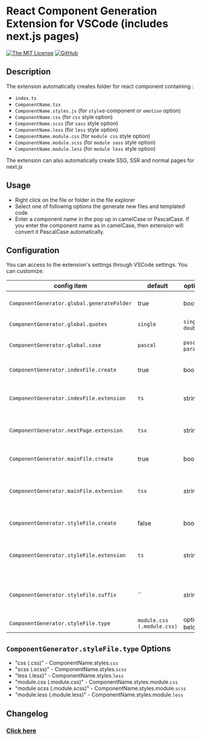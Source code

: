 # React Component Generation Extension for VSCode (includes next.js pages)

[![The MIT License](https://flat.badgen.net/badge/license/MIT/orange)](http://opensource.org/licenses/MIT)
[![GitHub](https://flat.badgen.net/github/release/EezyQuote/vscode-component-generator)](https://github.com/EezyQuote/vscode-component-generator/releases)

## Description

The extension automatically creates folder for react component containing :

- `index.ts`
- `ComponentName.tsx`
- `ComponentName.styles.js` (for `styled`-component or `emotion` option)
- `ComponentName.css` (for `css` style option)
- `ComponentName.scss` (for `sass` style option)
- `ComponentName.less` (for `less` style option)
- `ComponentName.module.css` (for `module css` style option)
- `ComponentName.module.scss` (for `module sass` style option)
- `ComponentName.module.less` (for `module less` style option)

The extension can also automatically create SSG, SSR and normal pages for next.js

<!-- ## Installation

Install through VS Code extensions. Search for `VSCode React Component Generator`

[Visual Studio Code Market Place: VSCode React Component Generator](https://marketplace.visualstudio.com/items?itemName=eezyquote.vscode-react-component-generator)

Can also be installed in VS Code: Launch VS Code Quick Open (Ctrl+P), paste the following command, and press enter.

```bash
ext install eezyquote.vscode-react-component-generator
``` -->

## Usage

- Right click on the file or folder in the file explorer
- Select one of following options the generate new files and templated code
- Enter a component name in the pop up in camelCase or PascalCase. If you enter the component name as in camelCase, then extension will convert it PascalCase automatically.

## Configuration

You can access to the extension's settings through VSCode settings. You can customize:

| config item                                | default                    | options            | description                                                                                          |
| ------------------------------------------ | -------------------------- | ------------------ | ---------------------------------------------------------------------------------------------------- |
| `ComponentGenerator.global.generateFolder` | true                       | boolean            | Generate or not separate folder for newly created component                                          |
| `ComponentGenerator.global.quotes`         | `single`                   | `single`, `double` | Controls the quotes for the imports in the files.                                                    |
| `ComponentGenerator.global.case`           | `pascal`                   | `pascal`, `param`  | Controls the casing that the files should be generated in.                                           |
| `ComponentGenerator.indexFile.create`      | true                       | boolean            | Whether to generate component's index file or not.                                                   |
| `ComponentGenerator.indexFile.extension`   | `ts`                       | string             | The extension of generated component index file. e.g.: index.(`extension`)                           |
| `ComponentGenerator.nextPage.extension`    | `tsx`                      | string             | The extension of generated nextjs page file. e.g.: my-page.tsx(`extension`)                          |
| `ComponentGenerator.mainFile.create`       | true                       | boolean            | Whether to generate component's main file or not.                                                    |
| `ComponentGenerator.mainFile.extension`    | `tsx`                      | string             | The extension of generated component file. e.g.: ComponentName.(`extension`)                         |
| `ComponentGenerator.styleFile.create`      | false                      | boolean            | Whether to generate component's stylesheet file or not.                                              |
| `ComponentGenerator.styleFile.extension`   | `ts`                       | string             | The extension of generated stylesheet file. e.g.: ComponentName.styles.(`extension`)                 |
| `ComponentGenerator.styleFile.suffix`      | ``                         | string             | The suffix to add to the end of the stylesheet filename. Default: ComponentName`.styles`.(extension) |
| `ComponentGenerator.styleFile.type`        | `module.css (.module.css)` | options below      | The type of stylesheet file to create                                                                |

## `ComponentGenerator.styleFile.type` Options

- "css (.css)" - ComponentName.styles.`css`
- "scss (.scss)" - ComponentName.styles.`scss`
- "less (.less)" - ComponentName.styles.`less`
- "module.css (.module.css)" - ComponentName.styles.module.`css`
- "module.scss (.module.scss)" - ComponentName.styles.module.`scss`
- "module.less (.module.less)" - ComponentName.styles.module.`less`

## Changelog

### [Click here](CHANGELOG.md)
